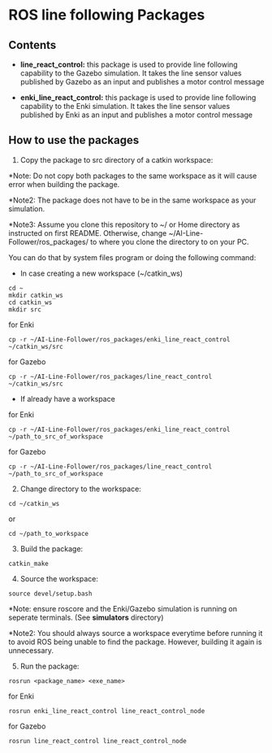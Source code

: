 # ROS line following Packages

## Contents

* __line_react_control:__ this package is used to provide line following capability to the Gazebo simulation. It takes the line sensor values published by Gazebo as an input and publishes a motor control message

* __enki_line_react_control:__ this package is used to provide line following capability to the Enki simulation. It takes the line sensor values published by Enki as an input and publishes a motor control message

## How to use the packages

1. Copy the package to src directory of a catkin workspace:

*Note: Do not copy both packages to the same workspace as it will cause error when building the package.

*Note2: The package does not have to be in the same workspace as your simulation.

*Note3: Assume you clone this repository to ~/ or Home directory as instructed on first README. Otherwise, change ~/AI-Line-Follower/ros_packages/ to where you clone the directory to on your PC.

You can do that by system files program or doing the following command:

* In case creating a new workspace (~/catkin_ws)
```
cd ~
mkdir catkin_ws
cd catkin_ws
mkdir src
```
 for Enki
```
cp -r ~/AI-Line-Follower/ros_packages/enki_line_react_control ~/catkin_ws/src
```
 for Gazebo
```
cp -r ~/AI-Line-Follower/ros_packages/line_react_control ~/catkin_ws/src
```
* If already have a workspace

 for Enki
```
cp -r ~/AI-Line-Follower/ros_packages/enki_line_react_control ~/path_to_src_of_workspace
```
 for Gazebo
```
cp -r ~/AI-Line-Follower/ros_packages/line_react_control ~/path_to_src_of_workspace
```

2. Change directory to the workspace:
```
cd ~/catkin_ws
```
or
```
cd ~/path_to_workspace
```
3. Build the package:
```
catkin_make
```
4. Source the workspace:
```
source devel/setup.bash
```

*Note: ensure roscore and the Enki/Gazebo simulation is running on seperate terminals. (See __simulators__ directory)

*Note2: You should always source a workspace everytime before running it to avoid ROS being unable to find the package. However, building it again is unnecessary.

5. Run the package:
```
rosrun <package_name> <exe_name>
```
for Enki
```
rosrun enki_line_react_control line_react_control_node
```
for Gazebo
```
rosrun line_react_control line_react_control_node
```
